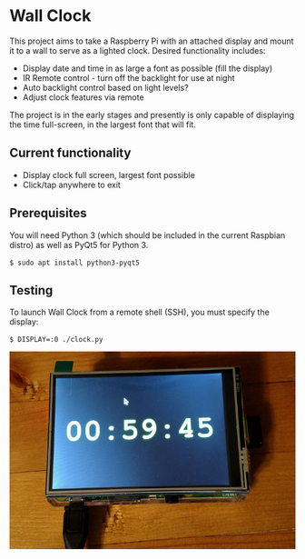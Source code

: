 # Wall Clock

This project aims to take a Raspberry Pi with an attached display and mount it
to a wall to serve as a lighted clock. Desired functionality includes:

 - Display date and time in as large a font as possible (fill the display)
 - IR Remote control - turn off the backlight for use at night
 - Auto backlight control based on light levels?
 - Adjust clock features via remote

The project is in the early stages and presently is only capable of displaying
the time full-screen, in the largest font that will fit.

## Current functionality

 - Display clock full screen, largest font possible
 - Click/tap anywhere to exit

## Prerequisites

You will need Python 3 (which should be included in the current Raspbian distro)
as well as PyQt5 for Python 3.

```
$ sudo apt install python3-pyqt5
```

## Testing

To launch Wall Clock from a remote shell (SSH), you must specify the display:

```
$ DISPLAY=:0 ./clock.py
```

![WallClock action shot](https://raw.githubusercontent.com/QBFreak/WallClock/master/WallClock.jpg)
